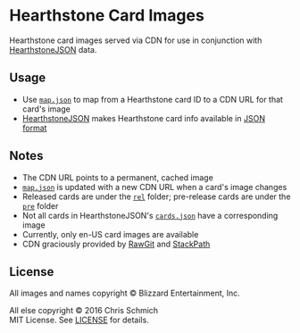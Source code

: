 # Hearthstone Card Images

Hearthstone card images served via CDN for use in conjunction with [HearthstoneJSON](https://hearthstonejson.com/) data.

## Usage

- Use [`map.json`](map.json) to map from a Hearthstone card ID to a CDN URL for that card's image
- [HearthstoneJSON](https://hearthstonejson.com/) makes Hearthstone card info available in [JSON format](https://api.hearthstonejson.com/v1/latest/enUS/cards.json)

## Notes

- The CDN URL points to a permanent, cached image
- [`map.json`](map.json) is updated with a new CDN URL when a card's image changes
- Released cards are under the [`rel`](rel) folder; pre-release cards are under the [`pre`](pre) folder
- Not all cards in HearthstoneJSON's [`cards.json`](https://api.hearthstonejson.com/v1/latest/enUS/cards.json) have a corresponding image
- Currently, only en-US card images are available
- CDN graciously provided by [RawGit](http://rawgit.com/) and [StackPath](https://www.stackpath.com/)

## License

All images and names copyright © Blizzard Entertainment, Inc.

All else copyright © 2016 Chris Schmich  
MIT License. See [LICENSE](LICENSE) for details.

